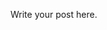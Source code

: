 <!--
.. title: A Big Job Change
.. slug: a-big-job-change
.. date: 2024-12-16 20:37:04 UTC-05:00
.. tags: 
.. category: 
.. link: 
.. description: 
.. type: text
-->

Write your post here.
